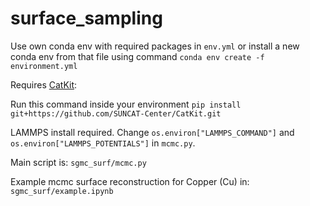 # surface_sampling

Use own conda env with required packages in `env.yml` or install a new conda env from that file using command
`conda env create -f environment.yml`

Requires [CatKit](https://github.com/SUNCAT-Center/CatKit):

Run this command inside your environment
`pip install git+https://github.com/SUNCAT-Center/CatKit.git`

LAMMPS install required. Change `os.environ["LAMMPS_COMMAND"]` and `os.environ["LAMMPS_POTENTIALS"]` in `mcmc.py`.

Main script is:
`sgmc_surf/mcmc.py`

Example mcmc surface reconstruction for Copper (Cu) in:
`sgmc_surf/example.ipynb`
